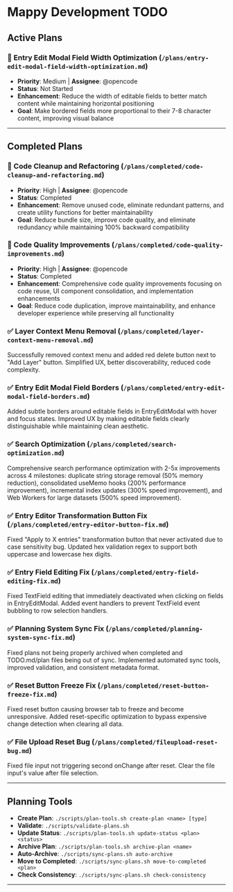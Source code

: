 # Mappy Development TODO

## Active Plans

### 🎨 Entry Edit Modal Field Width Optimization (`/plans/entry-edit-modal-field-width-optimization.md`)
- **Priority**: Medium | **Assignee**: @opencode
- **Status**: Not Started
- **Enhancement**: Reduce the width of editable fields to better match content while maintaining horizontal positioning
- **Goal**: Make bordered fields more proportional to their 7-8 character content, improving visual balance

---

## Completed Plans

### 🧹 Code Cleanup and Refactoring (`/plans/completed/code-cleanup-and-refactoring.md`)
- **Priority**: High | **Assignee**: @opencode
- **Status**: Completed
- **Enhancement**: Remove unused code, eliminate redundant patterns, and create utility functions for better maintainability
- **Goal**: Reduce bundle size, improve code quality, and eliminate redundancy while maintaining 100% backward compatibility



### 🔧 Code Quality Improvements (`/plans/completed/code-quality-improvements.md`)
- **Priority**: High | **Assignee**: @opencode
- **Status**: Completed
- **Enhancement**: Comprehensive code quality improvements focusing on code reuse, UI component consolidation, and implementation enhancements
- **Goal**: Reduce code duplication, improve maintainability, and enhance developer experience while preserving all functionality



### ✅ Layer Context Menu Removal (`/plans/completed/layer-context-menu-removal.md`)
Successfully removed context menu and added red delete button next to "Add Layer" button. Simplified UX, better discoverability, reduced code complexity.

### ✅ Entry Edit Modal Field Borders (`/plans/completed/entry-edit-modal-field-borders.md`)
Added subtle borders around editable fields in EntryEditModal with hover and focus states. Improved UX by making editable fields clearly distinguishable while maintaining clean aesthetic.

### ✅ Search Optimization (`/plans/completed/search-optimization.md`)
Comprehensive search performance optimization with 2-5x improvements across 4 milestones: duplicate string storage removal (50% memory reduction), consolidated useMemo hooks (200% performance improvement), incremental index updates (300% speed improvement), and Web Workers for large datasets (500% speed improvement).

### ✅ Entry Editor Transformation Button Fix (`/plans/completed/entry-editor-button-fix.md`)
Fixed "Apply to X entries" transformation button that never activated due to case sensitivity bug. Updated hex validation regex to support both uppercase and lowercase hex digits.

### ✅ Entry Field Editing Fix (`/plans/completed/entry-field-editing-fix.md`)
Fixed TextField editing that immediately deactivated when clicking on fields in EntryEditModal. Added event handlers to prevent TextField event bubbling to row selection handlers.

### ✅ Planning System Sync Fix (`/plans/completed/planning-system-sync-fix.md`)
Fixed plans not being properly archived when completed and TODO.md/plan files being out of sync. Implemented automated sync tools, improved validation, and consistent metadata format.

### ✅ Reset Button Freeze Fix (`/plans/completed/reset-button-freeze-fix.md`)
Fixed reset button causing browser tab to freeze and become unresponsive. Added reset-specific optimization to bypass expensive change detection when clearing all data.

### ✅ File Upload Reset Bug (`/plans/completed/fileupload-reset-bug.md`)
Fixed file input not triggering second onChange after reset. Clear the file input's value after file selection.

---

## Planning Tools
- **Create Plan**: `./scripts/plan-tools.sh create-plan <name> [type]`
- **Validate**: `./scripts/validate-plans.sh`
- **Update Status**: `./scripts/plan-tools.sh update-status <plan> <status>`
- **Archive Plan**: `./scripts/plan-tools.sh archive-plan <name>`
- **Auto-Archive**: `./scripts/sync-plans.sh auto-archive`
- **Move to Completed**: `./scripts/sync-plans.sh move-to-completed <plan>`
- **Check Consistency**: `./scripts/sync-plans.sh check-consistency`

---

